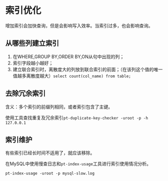 索引优化
=================
增加索引会加快查询，但是会影响写入效率。当索引过多，也会影响查询。


## 从哪些列建立索引
1. 在WHERE,GROUP BY,ORDER BY,ON从句中出现的列；
2. 索引字段越小越好；
3. 建立联合索引时，离散度大的列放到联合索引的前面；（在该列这个值的唯一值越多离散度越大）`select count(col_name) from table;`

## 去除冗余索引
含义：多个索引的前缀列相同，或者索引包含了主键。

使用工具查找重复及冗余索引`pt-duplicate-key-checker -uroot -p -h 127.0.0.1`

## 索引维护
有些索引已经长时间不适用了，就应该移除。

在MySQL中使用慢查日志和`pt-index-usage`工具进行索引使用情况分析。
	
	pt-index-usage -uroot -p mysql-slow.log

